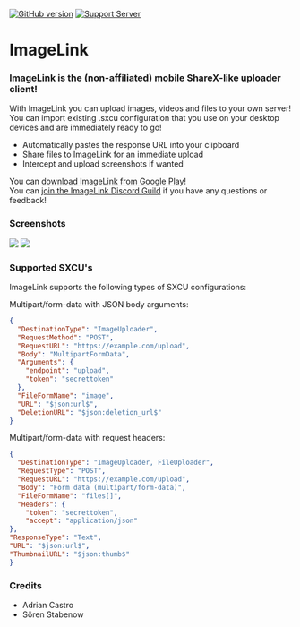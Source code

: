 [![GitHub version](https://badge.fury.io/gh/adrifcastr%2FImageLink.svg)](https://github.com/adrifcastr/ImageLink)
[![Support Server](https://img.shields.io/discord/844574704698130492.svg?color=7289da&label=ImageLink&logo=discord&style=flat-round)](https://discord.gg/MSDcP79cch)

# ImageLink
### ImageLink is the (non-affiliated) mobile ShareX-like uploader client!

With ImageLink you can upload images, videos and files to your own server!
You can import existing .sxcu configuration that you use on your desktop devices and are immediately ready to go!

- Automatically pastes the response URL into your clipboard
- Share files to ImageLink for an immediate upload
- Intercept and upload screenshots if wanted

You can [download ImageLink from Google Play](https://play.google.com/store/apps/details?id=com.castdrian.imagelink)!\
You can [join the ImageLink Discord Guild](https://discord.gg/RCCaTwcFHv) if you have any questions or feedback!


### Screenshots

<a href="https://depressed-lemonade.me/vHGLDDX.png"><img src="https://depressed-lemonade.me/vHGLDDX.png"/></a>
<a href="https://depressed-lemonade.me/KEoIKAW.png"><img src="https://depressed-lemonade.me/KEoIKAW.png"/></a>


### Supported SXCU's

ImageLink supports the following types of SXCU configurations:

Multipart/form-data with JSON body arguments:
```json
{
  "DestinationType": "ImageUploader",
  "RequestMethod": "POST",
  "RequestURL": "https://example.com/upload",
  "Body": "MultipartFormData",
  "Arguments": {
    "endpoint": "upload",
    "token": "secrettoken"
  },
  "FileFormName": "image",
  "URL": "$json:url$",
  "DeletionURL": "$json:deletion_url$"
}
```

Multipart/form-data with request headers:
```json
{
  "DestinationType": "ImageUploader, FileUploader",
  "RequestType": "POST",
  "RequestURL": "https://example.com/upload",
  "Body": "Form data (multipart/form-data)",
  "FileFormName": "files[]",
  "Headers": {
    "token": "secrettoken",
    "accept": "application/json"
},
"ResponseType": "Text",
"URL": "$json:url$",
"ThumbnailURL": "$json:thumb$"
}
```

### Credits

- Adrian Castro
- Sören Stabenow
